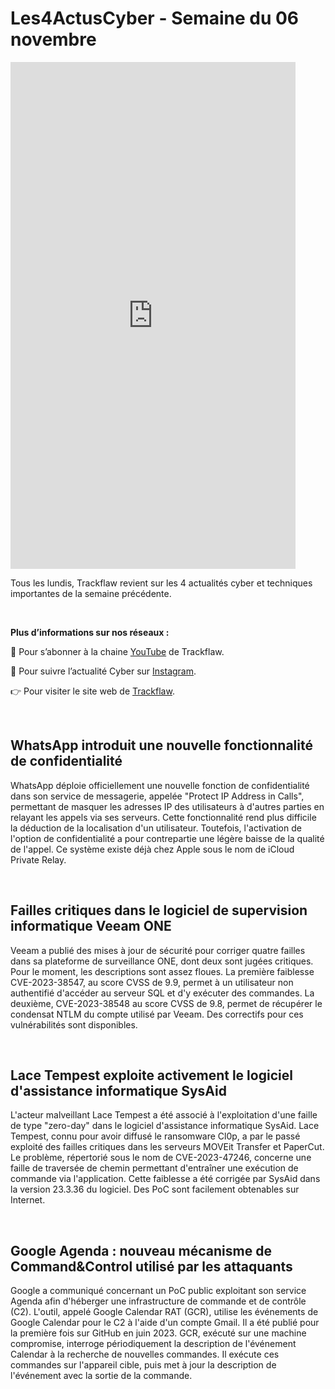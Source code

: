 # Les4ActusCyber - Semaine du 06 novembre

    
<div class="flex-container">
   <div class="flex-items">
   <iframe width="456" height="811" src="https://www.youtube.com/embed/cRulsXkn-2c" title="#Les4ActusCyber - Semaine du 06 novembre" frameborder="0" allow="accelerometer; autoplay; clipboard-write; encrypted-media; gyroscope; picture-in-picture; web-share" allowfullscreen></iframe>
   </div>

   <div class="flex-items">
      <p>Tous les lundis, Trackflaw revient sur les 4 actualités cyber et techniques importantes de la semaine précédente.</p>
      <br>
      <p><strong>Plus d’informations sur nos réseaux :</strong></p>
      <p>🔴 Pour s’abonner à la chaine <a href="https://www.youtube.com/@trackflaw" target="_blank" rel="noopener noreffer ">YouTube</a> de Trackflaw.</p>
      <p>📸 Pour suivre l’actualité Cyber sur <a href="https://www.instagram.com/trackflaw/" target="_blank" rel="noopener noreffer ">Instagram</a>.</p>
      <p>👉 Pour visiter le site web de <a href="https://trackflaw.com" target="_blank" rel="noopener noreffer ">Trackflaw</a>.</p>
   </div>
</div>

    
<br>

## WhatsApp introduit une nouvelle fonctionnalité de confidentialité

WhatsApp déploie officiellement une nouvelle fonction de confidentialité dans son service de messagerie, appelée "Protect IP Address in Calls", permettant de masquer les adresses IP des utilisateurs à d'autres parties en relayant les appels via ses serveurs.
Cette fonctionnalité rend plus difficile la déduction de la localisation d'un utilisateur. Toutefois, l'activation de l'option de confidentialité a pour contrepartie une légère baisse de la qualité de l'appel.
Ce système existe déjà chez Apple sous le nom de iCloud Private Relay.


<br>

## Failles critiques dans le logiciel de supervision informatique Veeam ONE

Veeam a publié des mises à jour de sécurité pour corriger quatre failles dans sa plateforme de surveillance ONE, dont deux sont jugées critiques.
Pour le moment, les descriptions sont assez floues. La première faiblesse CVE-2023-38547, au score CVSS de 9.9, permet à un utilisateur non authentifié d'accéder au serveur SQL et d'y exécuter des commandes. La deuxième, CVE-2023-38548 au score CVSS  de 9.8, permet de récupérer le condensat NTLM du compte utilisé par Veeam.
Des correctifs pour ces vulnérabilités sont disponibles.


<br>

## Lace Tempest exploite activement le logiciel d'assistance informatique SysAid

L'acteur malveillant Lace Tempest a été associé à l'exploitation d'une faille de type "zero-day" dans le logiciel d'assistance informatique SysAid.
Lace Tempest, connu pour avoir diffusé le ransomware Cl0p, a par le passé exploité des failles critiques dans les serveurs MOVEit Transfer et PaperCut.
Le problème, répertorié sous le nom de CVE-2023-47246, concerne une faille de traversée de chemin permettant d'entraîner une exécution de commande via l'application. Cette faiblesse a été corrigée par SysAid dans la version 23.3.36 du logiciel.
Des PoC sont facilement obtenables sur Internet.


<br>

## Google Agenda : nouveau mécanisme de Command&Control utilisé par les attaquants

Google a communiqué concernant un PoC public exploitant son service Agenda afin d'héberger une infrastructure de commande et de contrôle (C2).
L'outil, appelé Google Calendar RAT (GCR), utilise les événements de Google Calendar pour le C2 à l'aide d'un compte Gmail. Il a été publié pour la première fois sur GitHub en juin 2023.
GCR, exécuté sur une machine compromise, interroge périodiquement la description de l'événement Calendar à la recherche de nouvelles commandes. Il exécute ces commandes sur l'appareil cible, puis met à jour la description de l'événement avec la sortie de la commande.


